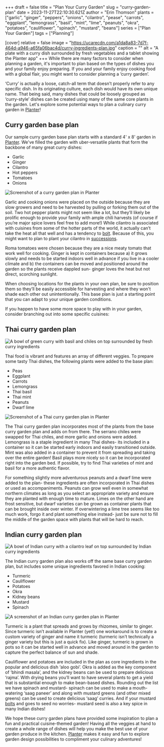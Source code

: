 +++
draft = false
title = "Plan Your Curry Garden"
slug = "curry-garden-plan"
date = 2023-11-27T22:10:30.621Z
author = "Erin Thomson"
plants = ["garlic", "ginger", "peppers", "onions", "cilantro", "pease", "carrots", "eggplant", "lemongrass", "basil", "mint", "lime", "peanuts", "okra", "potatoes", "cauliflower", "spinach", "mustard", "beans"]
series = ["Plan Your Garden"]
tags = ["Planning"]

[cover]
relative = false
image = "https://ucarecdn.com/a1da8a83-7d7f-464d-a946-a65fa06bac4d/curry-ingredients-plan.jpg"
caption = ""
alt = "A plate with a curry dish surrounded by fresh vegetables and a tablet showing the Planter app"
+++
While there are many factors to consider when planning a garden, it's important to plan based on the types of dishes you and your family enjoy preparing. If you and your family enjoy cooking food with a global flair, you might want to consider planning a ‘curry garden’.

‘Curry’ is actually a loose, catch-all term that doesn’t properly refer to any specific dish. In its originating culture, each dish would have its own unique name. That being said, many dishes that could be loosely grouped as ‘curry-style’ dishes can be created using many of the same core plants in the garden. Let's explore some potential ways to plan a culinary curry garden in [Planter](https://planter.garden/gardens)!

## Curry garden base plan

Our sample curry garden base plan starts with a standard 4' x 8' garden in [Planter](https://planter.garden/gardens). We've filled the garden with uber-versatile plants that form the backbone of many great curry dishes:

* Garlic
* Ginger
* Cilantro
* Hot peppers
* Tomatoes
* Onions

![Screenshot of a curry garden plan in Planter](https://ucarecdn.com/57faef8f-8836-4044-bc48-4482ccbf9f15/curry-garden.jpg)

Garlic and cooking onions were placed on the outside because they are slow growers and need to be harvested by pulling or forking them out of the soil. Two hot pepper plants might not seem like a lot, but they’ll likely be prolific enough to provide your family with ample chili harvests (of course if you’re major spice lovers feel free to add more!) While cilantro is associated with cuisines from some of the hotter parts of the world, it actually can’t take the heat all that well and has a tendency to [bolt](https://blog.planter.garden/posts/plant-bolting-a-seedy-situation/). Because of this, you might want to plan to plant your cilantro in [successions](https://blog.planter.garden/posts/succession-planting-for-nonstop-harvests/).

Roma tomatoes were chosen because they are a nice meaty tomato that work well for cooking. Ginger is kept in containers because a) it grows slowly and needs to be started indoors well in advance if you live in a cooler climate and b) the containers can be moved and positioned around the garden so the plants receive dappled sun- ginger loves the heat but not direct, scorching sunlight.

When choosing locations for the plants in your own plan, be sure to position them so they’ll be easily accessible for harvesting and where they won't shade each other out unintentionally. This base plan is just a starting point that you can adapt to your unique garden conditions. 

If you happen to have some more space to play with in your garden, consider branching out into some specific cuisines:

## Thai curry garden plan

![A bowl of green curry with basil and chiles on top surrounded by fresh curry ingredients](https://ucarecdn.com/8d814e2d-b0b3-41d6-a8de-e9c2b73931ca/green-curry.jpg)

Thai food is vibrant and features an array of different veggies. To prepare some tasty Thai dishes, the following plants were added to the base plan:

* Peas
* Eggplant
* Carrots
* Lemongrass
* Thai basil
* Thai mint
* Peanuts
* Dwarf lime

![Screenshot of a Thai curry garden plan in Planter](thai-https://ucarecdn.com/57faef8f-8836-4044-bc48-4482ccbf9f15/curry-garden.jpg)

The Thai curry garden plan incorporates most of the plants from the base curry garden plan and adds on from there. The serrano chiles were swapped for Thai chiles, and more garlic and onions were added. Lemongrass is a staple ingredient in many Thai dishes- its included in a container so it can be started early indoors and easily transitioned outside. Mint was also added in a container to prevent it from spreading and taking over the entire garden! Basil plays more nicely so it can be incorporated right into the garden bed. If possible, try to find Thai varieties of mint and basil for a more authentic flavor. 

For something slightly more adventurous peanuts and a dwarf lime were added to the plan- these ingredients are often incorporated in Thai dishes or used as accompaniments. Peanuts can grow well even in somewhat northern climates as long as you select an appropriate variety and ensure they are planted with enough time to mature. Limes on the other hand are frost sensitive, but dwarf varieties can be grown as container plants that can be brought inside over winter. If overwintering a lime tree seems like too much work, forgo it and plant something else instead- just be sure not to fill the middle of the garden space with plants that will be hard to reach.

## Indian curry garden plan

![A bowl of Indian curry with a cilantro leaf on top surrounded by Indian curry ingredients](https://ucarecdn.com/454cd062-6ffc-40a7-ad7d-6292a274c4d0/indian-curry.jpg)

The Indian curry garden plan also works off the same base curry garden plan, but includes some unique ingredients favored in Indian cooking:

* Turmeric
* Cauliflower
* Potatoes
* Okra
* Kidney beans
* Mustard
* Spinach

![A screenshot of an Indian curry garden plan in Planter](indian-https://ucarecdn.com/57faef8f-8836-4044-bc48-4482ccbf9f15/curry-garden.jpg)

Turmeric is a plant that spreads and grows by rhizomes, similar to ginger. Since turmeric isn’t available in Planter (yet!) one workaround is to create a custom variety of ginger and name it turmeric (turmeric isn't technically a ginger variety but this is just a quick fix). Like ginger, turmeric is grown in pots so it can be started well in advance and moved around in the garden to capture the perfect balance of sun and shade.

Cauliflower and potatoes are included in the plan as core ingredients in the popular and delicious dish ‘aloo gobi’. Okra is added as the key component of ‘bhindi masala’, and the kidney beans can be used to prepare delicious ‘rajma’. With drying beans you’ll want to have several plants to get a yield that is substantial enough to make bean-based dishes. Rounding out the list we have spinach and mustard- spinach can be used to make a mouth-watering ‘saag paneer’ and along with mustard greens (and other mixed greens) can be used to create delicious ‘saag’ curries. And if your mustard [bolts](https://blog.planter.garden/posts/plant-bolting-a-seedy-situation/) and goes to seed no worries- mustard seed is also a key spice in many Indian dishes!

We hope these curry garden plans have provided some inspiration to plan a fun and practical cuisine-themed garden! Having all the veggies at hand to create a whole range of dishes will help you make the best use of your garden produce in the kitchen. [Planter](https://planter.garden/gardens) makes it easy and fun to explore garden design possibilities to compliment your culinary adventures!